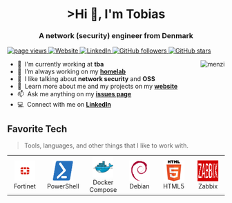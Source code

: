<h1 align="center" id="menzi-title">>Hi 👋, I'm Tobias</h1>
<h3 align="center">A network (security) engineer from Denmark</h3>

<!-- badges -->
<p align="left">
  <a href="https://github.com/menzi7/menzi7">
    <img src="https://komarev.com/ghpvc/?username=menzi7" alt="page views" />
  </a>
  <a href="https://menzi.dk">
    <img alt="Website" src="https://img.shields.io/website?url=https%3A%2F%2Fmenzi.dk">
  </a>
  <a href="https://www.linkedin.com/in/tobiasmenzi/">
    <img alt="LinkedIn" src="https://img.shields.io/badge/LinkedIn-Connect-blue">
  </a>
  <a href="https://github.com/menzi7?tab=followers">
    <img alt="GitHub followers" src="https://img.shields.io/github/followers/menzi7?style=flat&logo=github">
  </a>
  <a href="https://github.com/menzi7?tab=stars">
    <img alt="GitHub stars" src="https://img.shields.io/github/stars/menzi7?style=flat&logo=github">
  </a>
</p>

<!-- about me -->
<a href="#menzi-title">
  <img src="https://raw.githubusercontent.com/menzi7/github-stats-transparent/output/generated/overview.svg" alt="menzi" align="right" />
</a>

- :office: &nbsp;I'm currently working at **tba**
- :seedling: &nbsp;I’m always working on my **[homelab]**
- :speech_balloon: &nbsp;I like talking about **network security** and **OSS**
- :book: &nbsp;Learn more about me and my projects on my **[website]**
- :mailbox: &nbsp;Ask me anything on my **[issues page]**
- :computer: &nbsp;Connect with me on **[LinkedIn]**

<!-- skills -->
<h2 align="left" id="menzi-skills">Favorite Tech</h2>

> Tools, languages, and other things that I like to work with.

<table>
  <tr>
    <td align="center" width="96">
      <a href="#menzi-skills">
        <img src="./img/fortinet.svg" width="48" height="48" alt="Fortinet" />
      </a>
      <br>Fortinet
    </td>
    <td align="center" width="96">
      <a href="#menzi-skills">
        <img src="./img/powershell.svg" width="48" height="48" alt="PowerShell" />
      </a>
      <br>PowerShell
    </td>
    <td align="center" width="96">
      <a href="#menzi-skills">
        <img src="./img/docker.svg" width="48" height="48" alt="Docker Compose" />
      </a>
      <br>Docker Compose
    </td>
    <td align="center" width="96">
      <a href="#menzi-skills">
        <img src="./img/debian.svg" width="48" height="48" alt="Debian" />
      </a>
      <br>Debian
    </td>
    <td align="center" width="96">
      <a href="#menzi-skills" >
        <img src="./img/html5.svg" width="48" height="48" alt="HTML5" />
      </a>
      <br>HTML5
    </td>
    <td align="center" width="96">
      <a href="#menzi-skills" >
        <img src="./img/zabbix.svg" width="48" height="48" alt="Zabbix" />
      </a>
      <br>Zabbix
    </td>
  </tr>
</table>



<!-- Links -->
[tba]: https://en.wikipedia.org/wiki/N/A "to be announced"
[issues page]: https://github.com/menzi7/menzi7/issues "menzi7/issues"
[linkedin]: https://www.linkedin.com/in/tobiasmenzi/ "Tobias Bondo Menzi LinkedIn"
[homelab]: https://github.com/menzi7/homelab "menzi7/homelab"
[website]: https://menzi.dk/sub-sites/about-me.html "About Me"
